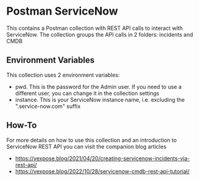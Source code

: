 # Postman ServiceNow 
This contains a Postman collection with REST API calls to interact with ServiceNow. The collection groups the API calls in 2 folders: incidents and CMDB
## Environment Variables
This collection uses 2 environment variables:
 - pwd. This is the password for the Admin user. If you need to use a different user, you can change it in the collection settings
 - instance. This is your ServiceNow instance name, i.e. excluding the ".service-now.com" suffix
## How-To
For more details on how to use this collection and an introduction to ServiceNow REST API you can visit the companion blog articles
 - https://vexpose.blog/2021/04/20/creating-servicenow-incidents-via-rest-api/
 - https://vexpose.blog/2022/10/28/servicenow-cmdb-rest-api-tutorial/
